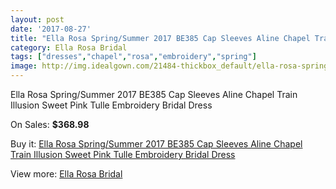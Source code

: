 ```yaml
---
layout: post
date: '2017-08-27'
title: "Ella Rosa Spring/Summer 2017 BE385 Cap Sleeves Aline Chapel Train Illusion Sweet Pink Tulle Embroidery Bridal Dress"
category: Ella Rosa Bridal
tags: ["dresses","chapel","rosa","embroidery","spring"]
image: http://img.idealgown.com/21484-thickbox_default/ella-rosa-spring-summer-2017-be385-cap-sleeves-aline-chapel-train-illusion-sweet-pink-tulle-embroidery-bridal-dress.jpg
---
```

Ella Rosa Spring/Summer 2017 BE385 Cap Sleeves Aline Chapel Train Illusion Sweet Pink Tulle Embroidery Bridal Dress

On Sales: **$368.98**
<a href="https://www.idealgown.com/en/ella-rosa-bridal/8128-ella-rosa-spring-summer-2017-be385-cap-sleeves-aline-chapel-train-illusion-sweet-pink-tulle-embroidery-bridal-dress.html"><amp-img layout="responsive" width="600" height="600" src="//img.idealgown.com/21484-thickbox_default/ella-rosa-spring-summer-2017-be385-cap-sleeves-aline-chapel-train-illusion-sweet-pink-tulle-embroidery-bridal-dress.jpg" alt="Ella Rosa Spring/Summer 2017 BE385 Cap Sleeves Aline Chapel Train Illusion Sweet Pink Tulle Embroidery Bridal Dress 0" /></a>
<a href="https://www.idealgown.com/en/ella-rosa-bridal/8128-ella-rosa-spring-summer-2017-be385-cap-sleeves-aline-chapel-train-illusion-sweet-pink-tulle-embroidery-bridal-dress.html"><amp-img layout="responsive" width="600" height="600" src="//img.idealgown.com/21490-thickbox_default/ella-rosa-spring-summer-2017-be385-cap-sleeves-aline-chapel-train-illusion-sweet-pink-tulle-embroidery-bridal-dress.jpg" alt="Ella Rosa Spring/Summer 2017 BE385 Cap Sleeves Aline Chapel Train Illusion Sweet Pink Tulle Embroidery Bridal Dress 1" /></a>
<a href="https://www.idealgown.com/en/ella-rosa-bridal/8128-ella-rosa-spring-summer-2017-be385-cap-sleeves-aline-chapel-train-illusion-sweet-pink-tulle-embroidery-bridal-dress.html"><amp-img layout="responsive" width="600" height="600" src="//img.idealgown.com/21489-thickbox_default/ella-rosa-spring-summer-2017-be385-cap-sleeves-aline-chapel-train-illusion-sweet-pink-tulle-embroidery-bridal-dress.jpg" alt="Ella Rosa Spring/Summer 2017 BE385 Cap Sleeves Aline Chapel Train Illusion Sweet Pink Tulle Embroidery Bridal Dress 2" /></a>
<a href="https://www.idealgown.com/en/ella-rosa-bridal/8128-ella-rosa-spring-summer-2017-be385-cap-sleeves-aline-chapel-train-illusion-sweet-pink-tulle-embroidery-bridal-dress.html"><amp-img layout="responsive" width="600" height="600" src="//img.idealgown.com/21488-thickbox_default/ella-rosa-spring-summer-2017-be385-cap-sleeves-aline-chapel-train-illusion-sweet-pink-tulle-embroidery-bridal-dress.jpg" alt="Ella Rosa Spring/Summer 2017 BE385 Cap Sleeves Aline Chapel Train Illusion Sweet Pink Tulle Embroidery Bridal Dress 3" /></a>
<a href="https://www.idealgown.com/en/ella-rosa-bridal/8128-ella-rosa-spring-summer-2017-be385-cap-sleeves-aline-chapel-train-illusion-sweet-pink-tulle-embroidery-bridal-dress.html"><amp-img layout="responsive" width="600" height="600" src="//img.idealgown.com/21487-thickbox_default/ella-rosa-spring-summer-2017-be385-cap-sleeves-aline-chapel-train-illusion-sweet-pink-tulle-embroidery-bridal-dress.jpg" alt="Ella Rosa Spring/Summer 2017 BE385 Cap Sleeves Aline Chapel Train Illusion Sweet Pink Tulle Embroidery Bridal Dress 4" /></a>
<a href="https://www.idealgown.com/en/ella-rosa-bridal/8128-ella-rosa-spring-summer-2017-be385-cap-sleeves-aline-chapel-train-illusion-sweet-pink-tulle-embroidery-bridal-dress.html"><amp-img layout="responsive" width="600" height="600" src="//img.idealgown.com/21486-thickbox_default/ella-rosa-spring-summer-2017-be385-cap-sleeves-aline-chapel-train-illusion-sweet-pink-tulle-embroidery-bridal-dress.jpg" alt="Ella Rosa Spring/Summer 2017 BE385 Cap Sleeves Aline Chapel Train Illusion Sweet Pink Tulle Embroidery Bridal Dress 5" /></a>
<a href="https://www.idealgown.com/en/ella-rosa-bridal/8128-ella-rosa-spring-summer-2017-be385-cap-sleeves-aline-chapel-train-illusion-sweet-pink-tulle-embroidery-bridal-dress.html"><amp-img layout="responsive" width="600" height="600" src="//img.idealgown.com/21485-thickbox_default/ella-rosa-spring-summer-2017-be385-cap-sleeves-aline-chapel-train-illusion-sweet-pink-tulle-embroidery-bridal-dress.jpg" alt="Ella Rosa Spring/Summer 2017 BE385 Cap Sleeves Aline Chapel Train Illusion Sweet Pink Tulle Embroidery Bridal Dress 6" /></a>

Buy it: [Ella Rosa Spring/Summer 2017 BE385 Cap Sleeves Aline Chapel Train Illusion Sweet Pink Tulle Embroidery Bridal Dress](https://www.idealgown.com/en/ella-rosa-bridal/8128-ella-rosa-spring-summer-2017-be385-cap-sleeves-aline-chapel-train-illusion-sweet-pink-tulle-embroidery-bridal-dress.html "Ella Rosa Spring/Summer 2017 BE385 Cap Sleeves Aline Chapel Train Illusion Sweet Pink Tulle Embroidery Bridal Dress")

View more: [Ella Rosa Bridal](https://www.idealgown.com/en/60-ella-rosa-bridal "Ella Rosa Bridal")
